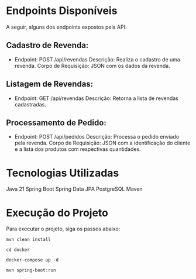 # Endpoints Disponíveis
A seguir, alguns dos endpoints expostos pela API:

## Cadastro de Revenda:

* Endpoint: POST /api/revendas
Descrição: Realiza o cadastro de uma revenda.
Corpo de Requisição: JSON com os dados da revenda.

## Listagem de Revendas:

* Endpoint: GET /api/revendas
Descrição: Retorna a lista de revendas cadastradas.

## Processamento de Pedido:

* Endpoint: POST /api/pedidos
Descrição: Processa o pedido enviado pela revenda.
Corpo de Requisição: JSON com a identificação do cliente e a lista dos produtos com respectivas quantidades.

# Tecnologias Utilizadas
Java 21
Spring Boot
Spring Data JPA
PostgreSQL
Maven

# Execução do Projeto
Para executar o projeto, siga os passos abaixo:

``` mvn clean install ```

``` cd docker ```

``` docker-compose up -d ```

``` mvn spring-boot:run ```